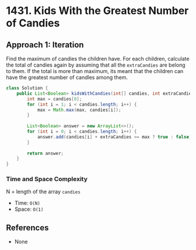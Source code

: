 # 1431. Kids With the Greatest Number of Candies

## Approach 1: Iteration
Find the maximum of candies the children have. For each children, calculate the total of candies again by assuming that all the `extraCandies` are belong to them. If the total is more than maximum, its meant that the children can have the greatest number of candles among them.

```Java
class Solution {
    public List<Boolean> kidsWithCandies(int[] candies, int extraCandies) {
        int max = candies[0];
        for (int i = 1; i < candies.length; i++) {
            max = Math.max(max, candies[i]);
        }
        
        List<Boolean> answer = new ArrayList<>();
        for (int i = 0; i < candies.length; i++) {
            answer.add(candies[i] + extraCandies >= max ? true : false);
        }
        
        return answer;
    }
}
```

### Time and Space Complexity

N = length of the array `candies`
- Time: `O(N)`
- Space: `O(1)`

## References
- None
